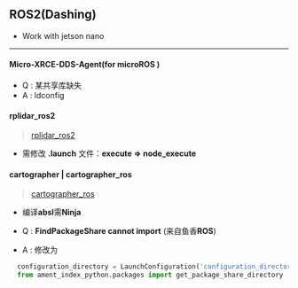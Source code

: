 ## ROS2(Dashing)
* Work with jetson nano
***
#### Micro-XRCE-DDS-Agent(for microROS )
* Q : 某共享库缺失
* A : ldconfig
#### rplidar_ros2
> [rplidar_ros2]()
* 需修改 **.launch** 文件：**execute => node_execute**
#### cartographer | cartographer_ros
> [cartographer_ros]()
* 编译**absl**需**Ninja**

* Q : **FindPackageShare cannot import** (来自鱼香**ROS**)
* A : 修改为
```python
  configuration_directory = LaunchConfiguration('configuration_directory',default= os.path.join(get_package_share_directory('fishbot_cartographer'), 'config') )
  from ament_index_python.packages import get_package_share_directory
```